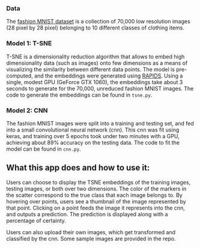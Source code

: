 ### Data

The [fashion MNIST dataset](https://github.com/zalandoresearch/fashion-mnist) is a collection of 70,000 low resolution images (28 pixel by 28 pixel) belonging to 10 different classes of clothing items.

### Model 1: T-SNE

T-SNE is a dimensionality reduction algorithm that allows to embed high dimensionality data (such as images) onto few dimensions as a means of visualizing the similarity between different data points. The model is pre-computed, and the embeddings were generated using [RAPIDS](https://rapids.ai/about.html). Using a single, modest GPU (GeForce GTX 1060), the embeddings take about 3 seconds to generate for the 70,000, unreduced fashion MNIST images. The code to generate the embeddings can be found in `tsne.py`.

### Model 2: CNN
The fashion MNIST images were split into a training and testing set, and fed into a small convolutional neural network (cnn). This cnn was fit using keras, and training over 5 epochs took under two minutes with a GPU, achieving about 89% accuracy on the testing data. The code to fit the model can be found in `cnn.py`.

## What this app does and how to use it:

Users can choose to display the TSNE embeddings of the training images, testing images, or both over two dimensions. The color of the markers in the scatter correspond to the true class that each image belongs to. By hovering over points, users see a thumbnail of the image represented by that point. Clicking on a point feeds the image it represents into the cnn, and outputs a prediction. The prediction is displayed along with a percentage of certainty.

Users can also upload their own images, which get transformed and classified by the cnn. Some sample images are provided in the repo.
